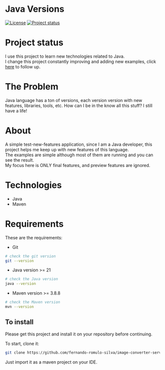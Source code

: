 # Java Versions

[![License](https://img.shields.io/badge/License-Apache%202.0-blue.svg)](https://opensource.org/licenses/Apache-2.0)
[![Project status](https://img.shields.io/badge/Project%20status-Maintenance-orange.svg)](https://img.shields.io/badge/Project%20status-Maintenance-orange.svg)

# Project status

I use this project to learn new technologies related to Java.<br />
I change this project constantly improving and adding new examples, click [here](docs/STATUS.md) to follow up.

# The Problem

Java language has a ton of versions, each version version with new features, libraries, tools, etc.
How can I be in the know all this stuff? I still have a life!

# About

A simple test-new-features application, since I am a Java developer, this project helps me keep up with new features of this language.<br />
The examples are simple although most of them are running and you can see the result. <br />
My focus here is ONLY final features, and preview features are ignored.

# Technologies

- Java
- Maven

# Requirements

These are the requirements:

- Git

```bash
# check the git version
git --version
```

- Java version >= 21 

```bash
# check the Java version
java --version
```

- Maven version >= 3.8.8

```bash
# check the Maven version
mvn --version
```

## To install

Please get this project and install it on your repository before continuing.

To start, clone it:

```bash
git clone https://github.com/fernando-romulo-silva/image-converter-service
```

Just import it as a maven project on your IDE.
